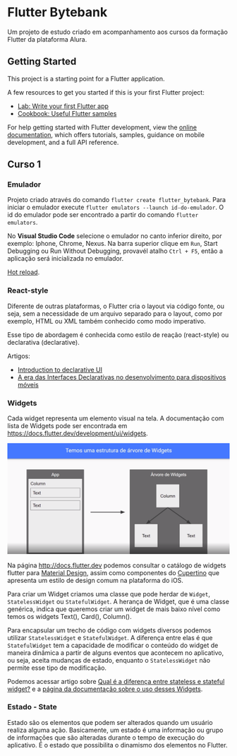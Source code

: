 # Flutter Bytebank

Um projeto de estudo criado em acompanhamento aos cursos da formação Flutter da plataforma Alura.

## Getting Started

This project is a starting point for a Flutter application.

A few resources to get you started if this is your first Flutter project:

- [Lab: Write your first Flutter app](https://docs.flutter.dev/get-started/codelab)
- [Cookbook: Useful Flutter samples](https://docs.flutter.dev/cookbook)

For help getting started with Flutter development, view the
[online documentation](https://docs.flutter.dev/), which offers tutorials,
samples, guidance on mobile development, and a full API reference.

## Curso 1
### Emulador

Projeto criado através do comando `flutter create flutter_bytebank`.
Para iniciar o emulador execute `flutter emulators --launch id-do-emulador`. 
O id do emulador pode ser encontrado a partir do comando `flutter emulators`.

No <b>Visual Studio Code</b> selecione o emulador no canto inferior direito, por exemplo: Iphone, Chrome, Nexus. Na barra superior clique em `Run`, Start Debugging ou Run Without Debugging, provavél atalho `Ctrl + F5`, então a aplicação será inicializada no emulador.

[Hot reload](https://docs.flutter.dev/development/tools/hot-reload).

### React-style
Diferente de outras plataformas, o Flutter cria o layout via código fonte, ou seja, sem a necessidade de um arquivo separado para o layout, como por exemplo, HTML ou XML também conhecido como modo imperativo.

Esse tipo de abordagem é conhecida como estilo de reação (react-style) ou declarativa (declarative). 

Artigos:
 - [Introduction to declarative UI](https://docs.flutter.dev/get-started/flutter-for/declarative)
 - [A era das Interfaces Declarativas no desenvolvimento para dispositivos móveis](https://medium.com/kobe-tech/a-era-das-uis-declarativas-uma-vis%C3%A3o-geral-e-comparativo-de-cada-uma-das-novas-ferramentas-de-d3b4275fb11e)

### Widgets
Cada widget representa um elemento visual na tela.
A documentação com lista de Widgets pode ser encontrada em https://docs.flutter.dev/development/ui/widgets.

![Estrutura de árvore](images/estrutura-widgets.png)

Na página http://docs.flutter.dev podemos consultar o catálogo de widgets flutter para [Material Design](https://docs.flutter.dev/development/ui/widgets/material), assim como componentes do [Cupertino](https://docs.flutter.dev/development/ui/widgets/cupertino) que apresenta um estilo de design comum na plataforma do iOS.

Para criar um Widget criamos uma classe que pode herdar de `Widget`, `StatelessWidget` ou `StatefulWidget`. A herança de Widget, que é uma classe genérica, indica que queremos criar um widget de mais baixo nível como temos os widgets Text(), Card(), Column().

Para encapsular um trecho de código com widgets diversos podemos utilizar `StatelessWidget` e `StatefulWidget`. A diferença entre elas é que `StatefulWidget` tem a capacidade de modificar o conteúdo do widget de maneira dinâmica a partir de alguns eventos que acontecem no aplicativo, ou seja, aceita mudanças de estado, enquanto o `StatelessWidget` não permite esse tipo de modificação.

Podemos acessar artigo sobre [Qual é a diferença entre stateless e stateful widget?](https://www.alura.com.br/artigos/flutter-diferenca-entre-stateless-e-statefull-widget) e a [página da documentação sobre o uso desses Widgets](https://docs.flutter.dev/development/ui/interactive#stateful-and-stateless-widgets).

### Estado - State
Estado são os elementos que podem ser alterados quando um usuário realiza alguma ação. Basicamente, um estado é uma informação ou grupo de informações que são alteradas durante o tempo de execução do aplicativo. É o estado que possibilita o dinamismo dos elementos no Flutter.

